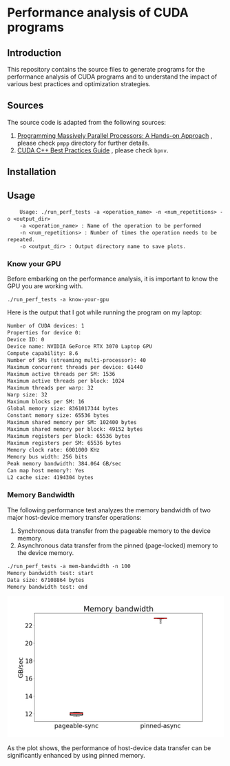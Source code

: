 # Performance analysis of CUDA programs
## Introduction
This repository contains the source files to generate programs for the performance analysis of CUDA 
programs and to understand the impact of various best practices and optimization strategies.

## Sources
The source code is adapted from the following sources:
1. [Programming Massively Parallel Processors: A Hands-on Approach](https://www.amazon.de/Programming-Massively-Parallel-Processors-Hands/dp/0323912311/ref=pd_sbs_d_sccl_1_1/258-7195709-3042700?pd_rd_w=cTR1T&content-id=amzn1.sym.3c81483b-6678-478b-bd4a-9a0aedeab67e&pf_rd_p=3c81483b-6678-478b-bd4a-9a0aedeab67e&pf_rd_r=P4MA1KQXYDWQBC54D3DR&pd_rd_wg=VFzn8&pd_rd_r=776558d3-6fd9-4bc6-84ca-5a368a8274ce&pd_rd_i=0323912311&psc=1)
    , please check `pmpp` directory for further details.
2. [CUDA C++ Best Practices Guide](https://docs.nvidia.com/cuda/cuda-c-best-practices-guide/index.html)
    , please check `bpnv`.

## Installation

## Usage
```
    Usage: ./run_perf_tests -a <operation_name> -n <num_repetitions> -o <output_dir>
    -a <operation_name> : Name of the operation to be performed
    -n <num_repetitions> : Number of times the operation needs to be repeated.
    -o <output_dir> : Output directory name to save plots.
```
### Know your GPU
Before embarking on the performance analysis, it is important to know the GPU you are working with.
```
./run_perf_tests -a know-your-gpu
```
Here is the output that I got while running the program on my laptop:
```
Number of CUDA devices: 1
Properties for device 0:
Device ID: 0
Device name: NVIDIA GeForce RTX 3070 Laptop GPU
Compute capability: 8.6
Number of SMs (streaming multi-processor): 40
Maximum concurrent threads per device: 61440
Maximum active threads per SM: 1536
Maximum active threads per block: 1024
Maximum threads per warp: 32
Warp size: 32
Maximum blocks per SM: 16
Global memory size: 8361017344 bytes
Constant memory size: 65536 bytes
Maximum shared memory per SM: 102400 bytes
Maximum shared memory per block: 49152 bytes
Maximum registers per block: 65536 bytes 
Maximum registers per SM: 65536 bytes
Memory clock rate: 6001000 KHz
Memory bus width: 256 bits
Peak memory bandwidth: 384.064 GB/sec
Can map host memory?: Yes
L2 cache size: 4194304 bytes
```

### Memory Bandwidth
The following performance test analyzes the memory bandwidth 
of two major host-device memory transfer operations:
1. Synchronous data transfer from the pageable memory to the device memory.
2. Asynchronous data transfer from the pinned (page-locked) memory to the device memory.
```
./run_perf_tests -a mem-bandwidth -n 100
Memory bandwidth test: start
Data size: 67108864 bytes
Memory bandwidth test: end
```

<img src="doc/mem-bandwidth.png">

As the plot shows, the performance of host-device data transfer
can be significantly enhanced by using pinned memory.


